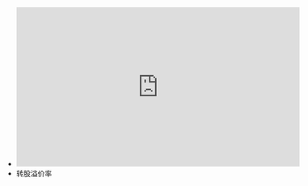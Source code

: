 - <iframe width="560" height="315" src="https://www.youtube.com/embed/videoseries?list=PLvM8mjY3OdiLRWBiIhqCS-58ByVGNPzjN" title="YouTube video player" frameborder="0" allow="accelerometer; autoplay; clipboard-write; encrypted-media; gyroscope; picture-in-picture" allowfullscreen></iframe>
- 转股溢价率